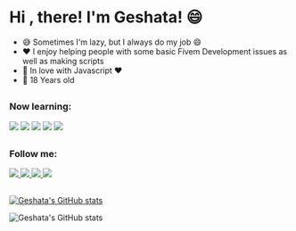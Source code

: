 # Hi , there! I'm Geshata! :smile:

- :sweat_smile: Sometimes I'm lazy, but I always do my job :smile:
- :heart: I enjoy helping people with some basic Fivem Development issues as well as making scripts
- :orange_heart: In love with Javascript :heart:
- :pinching_hand: 18 Years old 
      
##
  
<h3>Now learning:</h3>

<div>
     <img src="https://img.shields.io/badge/Lua-2C2D72?style=for-the-badge&logo=lua&logoColor=white" />
      <img src="https://img.shields.io/badge/c%23-%23239120.svg?style=for-the-badge&logo=c-sharp&logoColor=white" />
     <img src="https://img.shields.io/badge/HTML5-E34F26?style=for-the-badge&logo=html5&logoColor=white" />
     <img src="https://img.shields.io/badge/CSS3-1572B6?style=for-the-badge&logo=css3&logoColor=white" />
     <img src="https://img.shields.io/badge/JavaScript-F7DF1E?style=for-the-badge&logo=javascript&logoColor=black" />
</div>

 ##
 <h3>Follow me:</h3>

<div>
  <a href="https://discord.gg/edvCNdjJe8" target="_blank"><img src="https://img.shields.io/badge/Discord-7289DA?style=for-the-badge&logo=discord&logoColor=white">
  <a href="https://www.youtube.com/channel/UCr3Ta0MwCYnLFHgVh__-urA" target="_blank"><img src="https://img.shields.io/badge/YouTube-FF0000?style=for-the-badge&logo=youtube&logoColor=white">
  <a href="https://www.instagram.com/g3shaa_/" target="_blank"><img src="https://img.shields.io/badge/Instagram-E4405F?style=for-the-badge&logo=instagram&logoColor=white">
  <a href="https://www.twitch.tv/g3shaaa" target="_blank"><img src="https://img.shields.io/badge/Twitch-9146FF?style=for-the-badge&logo=twitch&logoColor=white">
</div>
    
##




##
[![Geshata's GitHub stats](https://github-readme-stats.vercel.app/api/top-langs/?username=g3shaa&layout=compact&langs_count=7&theme=dark)](https://github.com/g3shaa/github-readme-stats)
        
![Geshata's GitHub stats](https://github-readme-stats.vercel.app/api?username=g3shaa&show_icons=true&theme=transparent)
